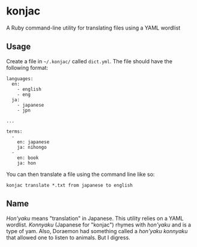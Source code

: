 konjac
======

A Ruby command-line utility for translating files using a YAML wordlist

Usage
-----

Create a file in `~/.konjac/` called `dict.yml`. The file should have the
following format:

    languages:
      en:
        - english
        - eng
      ja:
        - japanese
        - jpn

    ...

    terms:
      -
        en: japanese
        ja: nihongo
      -
        en: book
        ja: hon

You can then translate a file using the command line like so:

    konjac translate *.txt from japanese to english

Name
----

*Hon'yaku* means "translation" in Japanese. This utility relies on a YAML
wordlist. *Konnyaku* (Japanese for "konjac") rhymes with *hon'yaku* and is a
type of yam. Also, Doraemon had something called a *hon'yaku konnyaku* that
allowed one to listen to animals. But I digress.
